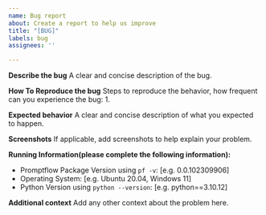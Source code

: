 ```yaml
---
name: Bug report
about: Create a report to help us improve
title: "[BUG]"
labels: bug
assignees: ''

---
```


**Describe the bug**
A clear and concise description of the bug.

**How To Reproduce the bug**
Steps to reproduce the behavior, how frequent can you experience the bug:
1.

**Expected behavior**
A clear and concise description of what you expected to happen.

**Screenshots**
If applicable, add screenshots to help explain your problem.

**Running Information(please complete the following information):**
 - Promptflow Package Version using `pf -v`: [e.g. 0.0.102309906]
 - Operating System: [e.g. Ubuntu 20.04, Windows 11]
 - Python Version using `python --version`: [e.g. python==3.10.12]

**Additional context**
Add any other context about the problem here.
